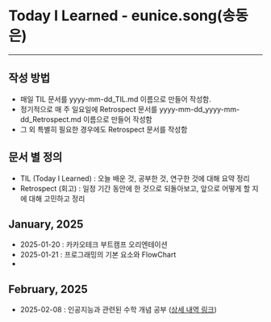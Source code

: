 # Today I Learned - eunice.song(송동은)
----------------------------------------

## 작성 방법
- 매일 TIL 문서를 yyyy-mm-dd_TIL.md 이름으로 만들어 작성함.
- 정기적으로 매 주 일요일에 Retrospect 문서를 yyyy-mm-dd_yyyy-mm-dd_Retrospect.md 이름으로 만들어 작성함
- 그 외 특별히 필요한 경우에도 Retrospect 문서를 작성함

## 문서 별 정의
- TIL (Today I Learned) : 오늘 배운 것, 공부한 것, 연구한 것에 대해 요약 정리
- Retrospect (회고) : 일정 기간 동안에 한 것으로 되돌아보고, 앞으로 어떻게 할 지에 대해 고민하고 정리


## January, 2025
- 2025-01-20 : 카카오테크 부트캠프 오리엔테이션
- 2025-01-21 : 프로그래밍의 기본 요소와 FlowChart
- 
## February, 2025
- 2025-02-08 : 인공지능과 관련된 수학 개념 공부 ([상세 내역 링크](https://jolly-troodon-eb3.notion.site/2-19409fd9adc480948ef7ce61338970e2?pvs=4))

